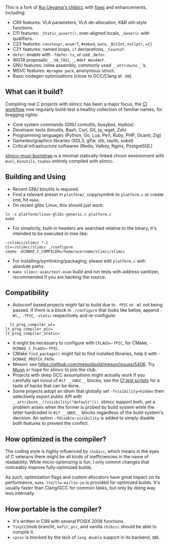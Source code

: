 This is a fork of [Rui Ueyama's chibicc](https://github.com/rui314/chibicc) with [fixes](https://github.com/fuhsnn/slimcc/issues?q=is%3Aissue+is%3Aclosed+label%3Aupstream-chibicc) and enhancements, including:
 - C99 features: VLA parameters, VLA de-allocation, K&R old-style functions.
 - C11 features: `_Static_assert()`, over-aligned locals, `_Generic` with qualifiers.
 - C23 features: `constexpr`, `enum:T`, `#embed`, `auto`, `_BitInt`, `nullptr`, `={}`
 - C2Y features: named loops, `if` declarations, `_Countof`.
 - `defer`: enable with `-fdefer-ts`, or use `_Defer`.
 - WG14 proposals:  `__VA_TAIL__`, `#def #enddef`.
 - GNU features: inline assembly, commonly used `__attribute__`'s.
 - MSVC features: `#pragma pack`, anonymous struct.
 - Basic codegen optimizations (close to GCC/Clang at `-O0`).

## What can it build?
Compiling real C projects with slimcc has been a major focus, the [CI workflow](https://github.com/fuhsnn/slimcc/blob/main/.github/workflows/linux_thirdparty.yml) now regularly build-test a healthy collection of familiar names, for bragging rights:
 - Core system commands (GNU coreutils, busybox, toybox)
 - Developer tools (binutils, Bash, Curl, Git, jq, wget, Zsh)
 - Programming languages (Python, Go, Lua, Perl, Ruby, PHP, Ocaml, Zig)
 - Gamedev/graphics libraries (SDL3, glfw, stb, raylib, sokol)
 - Critical infrastructure softwares (Redis, Valkey, Nginx, PostgreSQL)

[slimcc-musl-bootstrap](https://github.com/fuhsnn/slimcc-musl-bootstrap) is a minimal statically-linked chroot environment with `musl`, `binutils`, `toybox` entirely compiled with slimcc.

## Building and Using
 - Recent GNU binutils is required.
 - Find a relevant preset in `platform/`, copy/symlink to `platform.c` or create one, hit `make`.
 - On recent glibc Linux, this should just work:
 ```
 ln -s platform/linux-glibc-generic.c platform.c
 make
 ```
 - For simplicity, built-in headers are searched relative to the binary, it's intended to be executed in-tree like:
 ```
 ~/slimcc/slimcc *.c
 CC=~/slimcc/slimcc ./configure
 cmake -DCMAKE_C_COMPILER=/home/username/slimcc/slimcc
 ```
 - For installing/symlinking/packaging, please edit `platform.c` with absolute paths.
 - `make slimcc-asan/test-asan` build and run tests with address sanitizer, recommended if you are hacking the source.

## Compatibility
 - Autoconf based projects might fail to build due to `-fPIC` or `-Wl` not being passed. If there is a block in `./configure` that looks like below, append `-Wl,`, `-fPIC`, `-static` respectively and re-configure: 
```
  lt_prog_compiler_wl=
lt_prog_compiler_pic=
lt_prog_compiler_static=
```
 - It might be necessary to configure with `CFLAGS=-fPIC`, for CMake, `-DCMAKE_C_FLAGS=-fPIC`.
 - CMake `find_package()` might fail to find installed libraries, help it with `-DCMAKE_PREFIX_PATH`.
 - Meson: see https://github.com/mesonbuild/meson/issues/5406. Try [Muon](https://github.com/muon-build/muon) or hope for slimcc to join the club.
 - Projects with deep GCC assumptions might actually work if you carefully opt in/out of `#if __GNUC__` blocks, see the [CI test scripts](https://github.com/fuhsnn/slimcc/blob/main/scripts/linux_thirdparty.bash) for a taste of hacks that can be done.
 - Some projects adopt an idiom that globally set `-fvisibility=hidden` then selectively export public API with `__attribute__((visibility("default")))`. slimcc support both, yet a problem arises when the former is probed by build system while the latter hardcoded in `#if __GNUC__` blocks regardless of the build system's decision. An option `-fdisable-visibility` is added to simply disable both features to prevent the conflict.

## How optimized is the compiler?
The coding style is highly influenced by `chibicc`, which means in the eyes of C veterans there might be all kinds of inefficiencies in the name of readability. While micro-optimizing is fun, I only commit changes that noticeably improve fully-optimized builds.

As such, optimization flags and custom allocators have great impact on its performance, `make lto/lto-mi/lto-je` is provided for optimized builds. It's usually faster than Clang/GCC for common tasks, but only by doing way less internally.

## How portable is the compiler?
 - It's written in C99 with several POSIX 2008 functions.
 - `TinyCC`(mob branch), `kefir`, `pcc`, and vanilla `chibicc` should be able to compile it.
 - `cproc` is blocked by the lack of `long double` support in its backend, `QBE`.
